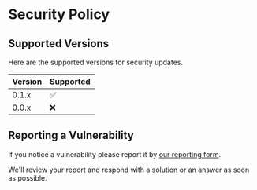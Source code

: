 # Security Policy

## Supported Versions

Here are the supported versions for security updates.

| Version | Supported          |
| ------- | ------------------ |
| 0.1.x   | :white_check_mark: |
| 0.0.x   | :x:                |

## Reporting a Vulnerability

If you notice a vulnerability please report it by [our reporting form](https://github.com/turistikrota/kit.ui/security/advisories/new).

We'll review your report and respond with a solution or an answer as soon as possible.
